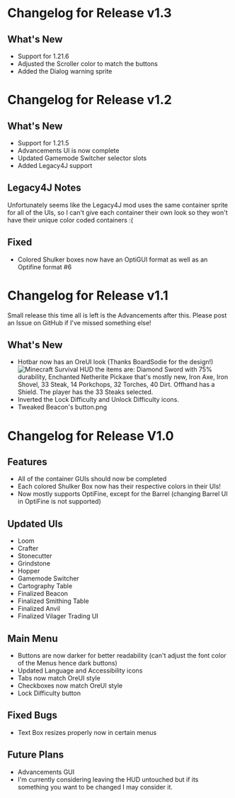# Changelog for Release v1.3

## What's New
- Support for 1.21.6
- Adjusted the Scroller color to match the buttons
- Added the Dialog warning sprite


# Changelog for Release v1.2
## What's New
- Support for 1.21.5 
- Advancements UI is now complete
- Updated Gamemode Switcher selector slots
- Added Legacy4J support
## Legacy4J Notes
 Unfortunately seems like the Legacy4J mod uses the same container sprite for all of the UIs, so I can't give each container their own look so they won't have their unique color coded containers :(
## Fixed
- Colored Shulker boxes now have an OptiGUI format as well as an Optifine format #6
# Changelog for Release v1.1

Small release this time all is left is the Advancements after this. Please post an Issue on GitHub if I've missed something else!

## What's New

- Hotbar now has an OreUI look (Thanks BoardSodie for the design!)
![Minecraft Survival HUD the items are: Diamond Sword with 75% durability, Enchanted Netherite Pickaxe that's mostly new, Iron Axe, Iron Shovel, 33 Steak, 14 Porkchops, 32 Torches, 40 Dirt. Offhand has a Shield. The player has the 33 Steaks selected.](https://cdn.modrinth.com/data/cached_images/c61e552e01343966964ff04ee5d533033602defd.png)
- Inverted the Lock Difficulty and Unlock Difficulty icons.
- Tweaked Beacon's button.png

# Changelog for Release V1.0

## Features

- All of the container GUIs should now be completed
- Each colored Shulker Box now has their respective colors in their UIs!
- Now mostly supports OptiFine, except for the Barrel (changing Barrel UI in OptiFine is not supported)

## Updated UIs

- Loom
- Crafter
- Stonecutter
- Grindstone
- Hopper
- Gamemode Switcher
- Cartography Table
- Finalized Beacon
- Finalized Smithing Table
- Finalized Anvil
- Finalized Vilager Trading UI

## Main Menu

- Buttons are now darker for better readability (can't adjust the font color of the Menus hence dark buttons)
- Updated Language and Accessibility icons
- Tabs now match OreUI style
- Checkboxes now match OreUI style
- Lock Difficulty button

## Fixed Bugs

- Text Box resizes properly now in certain menus

## Future Plans

- Advancements GUI
- I'm currently considering leaving the HUD untouched but if its something you want to be changed I may consider it.
